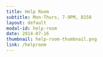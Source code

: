 ```yaml
---
title: Help Room
subtitle: Mon-Thurs, 7-9PM, B158
layout: default
modal-id: help-room
date: 2014-07-16
thumbnail: help-room-thumbnail.png
link: /helproom
---
```

